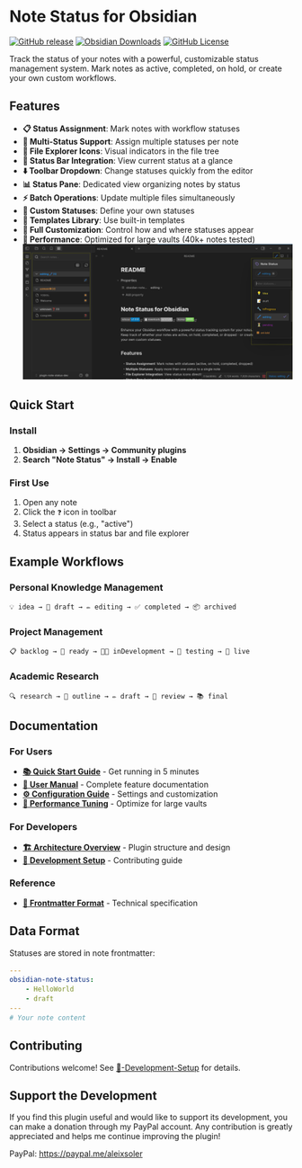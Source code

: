 # Note Status for Obsidian

[![GitHub release](https://img.shields.io/github/v/release/devonthesofa/obsidian-note-status)](https://github.com/devonthesofa/obsidian-note-status/releases) [![Obsidian Downloads](https://img.shields.io/badge/dynamic/json?logo=obsidian&color=%23483699&label=downloads&query=%24%5B%22note-status%22%5D.downloads&url=https%3A%2F%2Fraw.githubusercontent.com%2Fobsidianmd%2Fobsidian-releases%2Fmaster%2Fcommunity-plugin-stats.json)](https://obsidian.md/plugins?id=note-status) [![GitHub License](https://img.shields.io/github/license/devonthesofa/obsidian-note-status)](https://github.com/devonthesofa/obsidian-note-status/blob/master/LICENSE)

Track the status of your notes with a powerful, customizable status management system. Mark notes as active, completed, on hold, or create your own custom workflows.

## Features

- **📋 Status Assignment**: Mark notes with workflow statuses
- **🎯 Multi-Status Support**: Assign multiple statuses per note
- **📁 File Explorer Icons**: Visual indicators in the file tree
- **🧭 Status Bar Integration**: View current status at a glance
- **⬇️ Toolbar Dropdown**: Change statuses quickly from the editor
- **📊 Status Pane**: Dedicated view organizing notes by status
- **⚡ Batch Operations**: Update multiple files simultaneously
- **🎨 Custom Statuses**: Define your own statuses
- **🧩 Templates Library**: Use built-in templates
- **🔧 Full Customization**: Control how and where statuses appear
- **🚀 Performance**: Optimized for large vaults (40k+ notes tested)
  ![Hello World Screenshot](images/hello-world.png)

## Quick Start

### Install

1. **Obsidian → Settings → Community plugins**
2. **Search "Note Status" → Install → Enable**

### First Use

1. Open any note
2. Click the `❓` icon in toolbar
3. Select a status (e.g., "active")
4. Status appears in status bar and file explorer

## Example Workflows

### Personal Knowledge Management

```
💡 idea → 📝 draft → ✏️ editing → ✅ completed → 📦 archived
```

### Project Management

```
📋 backlog → 🚦 ready → 👨‍💻 inDevelopment → 🧪 testing → 🚀 live
```

### Academic Research

```
🔍 research → 📑 outline → ✏️ draft → 🔬 review → 📚 final
```

## Documentation

### For Users

- **[📚 Quick Start Guide](https://github.com/devonthesofa/obsidian-note-status/wiki/📚-Quick-Start-Guide)** - Get running in 5 minutes
- **[📖 User Manual](https://github.com/devonthesofa/obsidian-note-status/wiki/📖-User-Manual)** - Complete feature documentation
- **[⚙️ Configuration Guide](https://github.com/devonthesofa/obsidian-note-status/wiki/⚙%EF%B8%8F-Configuration-Guide)** - Settings and customization
- **[🚀 Performance Tuning](https://github.com/devonthesofa/obsidian-note-status/wiki/🚀-Performance-Tuning)** - Optimize for large vaults

### For Developers

- **[🏗️ Architecture Overview](https://github.com/devonthesofa/obsidian-note-status/wiki/%F0%9F%8F%97%EF%B8%8F-Architecture-Overview)** - Plugin structure and design
- **[🔧 Development Setup](https://github.com/devonthesofa/obsidian-note-status/wiki/%F0%9F%94%A7-Development-Setup)** - Contributing guide

### Reference

- **[📝 Frontmatter Format](https://github.com/devonthesofa/obsidian-note-status/wiki/%F0%9F%93%9D-Frontmatter-Format)** - Technical specification

## Data Format

Statuses are stored in note frontmatter:

```yaml
---
obsidian-note-status:
    - HelloWorld
    - draft
---
# Your note content
```

## Contributing

Contributions welcome! See [🔧-Development-Setup](https://github.com/devonthesofa/obsidian-note-status/wiki/🔧-Development-Setup) for details.

## Support the Development

If you find this plugin useful and would like to support its development, you can make a donation through my PayPal account. Any contribution is greatly appreciated and helps me continue improving the plugin!

PayPal: https://paypal.me/aleixsoler
